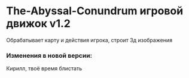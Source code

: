 # The-Abyssal-Conundrum игровой движок v1.2

Обрабатывает карту и действия игрока, строит 3д изображения


### Изменения в новой версии:
Кирилл, твоё время блистать
